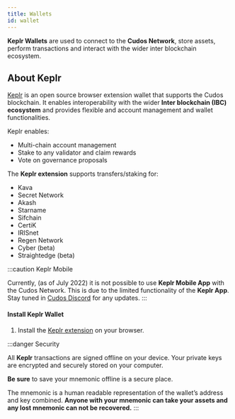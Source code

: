 ```yaml
---
title: Wallets
id: wallet
---
```


**Keplr Wallets** are used to connect to the **Cudos Network**, store assets, perform transactions and interact with the wider inter blockchain ecosystem. 

## About Keplr

[Keplr](https://www.keplr.app/) is an open source browser extension wallet that supports the Cudos blockchain. It enables interoperability with the wider **Inter blockchain (IBC) ecosystem** and provides flexible and account management and wallet functionalities.

Keplr enables:

- Multi-chain account management
- Stake to any validator and claim rewards
- Vote on governance proposals

The **Keplr extension** supports transfers/staking for:

* Kava
* Secret Network
* Akash
* Starname
* Sifchain
* CertiK
* IRISnet
* Regen Network
* Cyber (beta)
* Straightedge (beta)

:::caution Keplr Mobile

Currently, (as of July 2022) it is not possible to use **Keplr Mobile App** with the Cudos Network. This is due to the limited functionality of the **Keplr App**. Stay tuned in [Cudos Discord](https://discord.com/invite/t397SKqf4u) for any updates. 
:::

#### Install Keplr Wallet

1. Install the [Keplr extension](https://chrome.google.com/webstore/detail/keplr/dmkamcknogkgcdfhhbddcghachkejeap?hl=en) on your browser.

:::danger Security

All **Keplr** transactions are signed offline on your device. Your private keys are encrypted and securely stored on your computer.

**Be sure** to save your mnemonic offline is a secure place. 

The mnemonic is a human readable representation of the wallet’s address and key combined. **Anyone with your mnemonic can take your assets and any lost mnemonic can not be recovered.**
:::